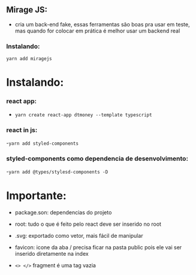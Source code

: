 ## Mirage JS:

- cria um back-end fake, essas ferramentas são boas pra usar em teste, mas quando for colocar em prática é melhor usar um backend real

### Instalando:

`yarn add miragejs`

# Instalando:

### react app:

- `yarn create react-app dtmoney --template typescript`

### react in js:

-`yarn add styled-components`

### styled-components como dependencia de desenvolvimento:

-`yarn add @types/stylesd-components -D`

# Importante:

- package.son: dependencias do projeto

- root: tudo o que é feito pelo react deve ser inserido no root

- .svg: exportado como vetor, mais fácil de manipular

- favicon: icone da aba / precisa ficar na pasta public pois ele vai ser inserido diretamente na index

- `<> </>` fragment é uma tag vazia

